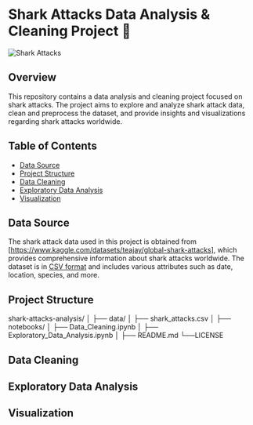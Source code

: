 # Shark Attacks Data Analysis & Cleaning Project 🦈
![Shark Attacks](https://static.vecteezy.com/system/resources/previews/006/484/778/original/cleaning-service-shark-mascot-illustration-free-vector.jpg)

## Overview

This repository contains a data analysis and cleaning project focused on shark attacks. The project aims to explore and analyze shark attack data, clean and preprocess the dataset, and provide insights and visualizations regarding shark attacks worldwide.

## Table of Contents

- [Data Source](#data-source)
- [Project Structure](#project-structure)
- [Data Cleaning](#data-cleaning)
- [Exploratory Data Analysis](#exploratory-data-analysis)
- [Visualization](#visualization)

## Data Source

The shark attack data used in this project is obtained from [https://www.kaggle.com/datasets/teajay/global-shark-attacks], which provides comprehensive information about shark attacks worldwide. The dataset is in [CSV format](data/shark_attacks.csv) and includes various attributes such as date, location, species, and more.

## Project Structure
shark-attacks-analysis/
│
├── data/
│   ├── shark_attacks.csv
│
├── notebooks/
│   ├── Data_Cleaning.ipynb
│   ├── Exploratory_Data_Analysis.ipynb
│
├── README.md
└──LICENSE



## Data Cleaning
## Exploratory Data Analysis
## Visualization
